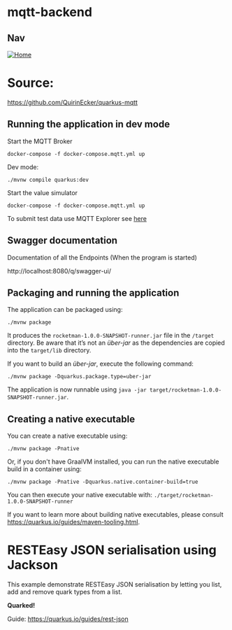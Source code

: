 # mqtt-backend
## Nav
[![Home](../../images/home.ico)](https://github.com/htl-leonding-project/rocketman/blob/master/README.md)
# Source: 
https://github.com/QuirinEcker/quarkus-mqtt

## Running the application in dev mode

Start the MQTT Broker
```shell script	
docker-compose -f docker-compose.mqtt.yml up	
```

Dev mode:
```shell script
./mvnw compile quarkus:dev
```

Start the value simulator
```shell script	
docker-compose -f docker-compose.mqtt.yml up	
```

To submit test data use MQTT Explorer see [here](../../asciidocs/CanSat_mqtt.adoc)

## Swagger documentation

Documentation of all the Endpoints (When the program is started)

http://localhost:8080/q/swagger-ui/

## Packaging and running the application

The application can be packaged using:
```shell script
./mvnw package
```
It produces the `rocketman-1.0.0-SNAPSHOT-runner.jar` file in the `/target` directory.
Be aware that it’s not an _über-jar_ as the dependencies are copied into the `target/lib` directory.

If you want to build an _über-jar_, execute the following command:
```shell script
./mvnw package -Dquarkus.package.type=uber-jar
```

The application is now runnable using `java -jar target/rocketman-1.0.0-SNAPSHOT-runner.jar`.

## Creating a native executable

You can create a native executable using: 
```shell script
./mvnw package -Pnative
```

Or, if you don't have GraalVM installed, you can run the native executable build in a container using: 
```shell script
./mvnw package -Pnative -Dquarkus.native.container-build=true
```

You can then execute your native executable with: `./target/rocketman-1.0.0-SNAPSHOT-runner`

If you want to learn more about building native executables, please consult https://quarkus.io/guides/maven-tooling.html.

# RESTEasy JSON serialisation using Jackson

<p>This example demonstrate RESTEasy JSON serialisation by letting you list, add and remove quark types from a list.</p>
<p><b>Quarked!</b></p>

Guide: https://quarkus.io/guides/rest-json
